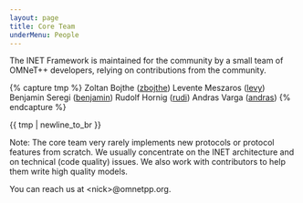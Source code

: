```yaml
---
layout: page
title: Core Team
underMenu: People
---
```


The INET Framework is maintained for the community by a small team of OMNeT++
developers, relying on contributions from the community.

{% capture tmp %}
Zoltan Bojthe ([zbojthe](https://github.com/ZoltanBojthe))
Levente Meszaros ([levy](https://github.com/levy))
Benjamin Seregi ([benjamin](https://github.com/Benmartin92))
Rudolf Hornig ([rudi](https://github.com/rhornig))
Andras Varga ([andras](https://github.com/avarga))
{% endcapture %}

{{ tmp | newline_to_br }}

Note: The core team very rarely implements new protocols or protocol features
from scratch. We usually concentrate on the INET architecture and on technical
(code quality) issues. We also work with contributors to help them write high
quality models.

You can reach us at \<nick\>@omnetpp.org.

